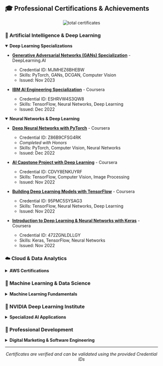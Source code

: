 ## 🎓 Professional Certifications & Achievements

<div align="center">
  <img src="https://img.shields.io/badge/Total%20Certificates-20+-00457C?style=for-the-badge&logo=academia&logoColor=white" alt="total certificates"/>
</div>

### 🤖 Artificial Intelligence & Deep Learning

<details open>
<summary><b>Deep Learning Specializations</b></summary>

- **[Generative Adversarial Networks (GANs) Specialization](https://www.coursera.org)** - DeepLearning.AI
  - Credential ID: MJMHEZ6BHEBW
  - Skills: PyTorch, GANs, DCGAN, Computer Vision
  - Issued: Nov 2023

- **[IBM AI Engineering Specialization](https://www.coursera.org)** - Coursera
  - Credential ID: ESHRVW4S3QW8
  - Skills: TensorFlow, Neural Networks, Deep Learning
  - Issued: Dec 2022

</details>

<details open>
<summary><b>Neural Networks & Deep Learning</b></summary>

- **[Deep Neural Networks with PyTorch](https://www.coursera.org)** - Coursera
  - Credential ID: Z86B9CFSG4RK
  - *Completed with Honors*
  - Skills: PyTorch, Computer Vision, Neural Networks
  - Issued: Dec 2022

- **[AI Capstone Project with Deep Learning](https://www.coursera.org)** - Coursera
  - Credential ID: CDVY8ENKUYRF
  - Skills: TensorFlow, Computer Vision, Image Processing
  - Issued: Nov 2022

- **[Building Deep Learning Models with TensorFlow](https://www.coursera.org)** - Coursera
  - Credential ID: 95PMC5SYSAG3
  - Skills: TensorFlow, Neural Networks, Deep Learning
  - Issued: Nov 2022

- **[Introduction to Deep Learning & Neural Networks with Keras](https://www.coursera.org)** - Coursera
  - Credential ID: 472ZGNLDLLGY
  - Skills: Keras, TensorFlow, Neural Networks
  - Issued: Nov 2022

</details>

### ☁️ Cloud & Data Analytics

<details>
<summary><b>AWS Certifications</b></summary>

- **[AWS Academy Data Analytics](https://aws.amazon.com)** - Amazon Web Services
  - Skills: Data Science, Data Analysis, Machine Learning
  - Issued: Nov 2022

- **[AWS Academy Machine Learning for NLP](https://aws.amazon.com)** - Amazon Web Services
  - Skills: NLP, Machine Learning, TensorFlow
  - Issued: Nov 2022

- **[AWS Academy Machine Learning Foundations](https://aws.amazon.com)** - Amazon Web Services
  - Skills: Machine Learning, Data Analysis
  - Issued: Oct 2022

</details>

### 🔬 Machine Learning & Data Science

<details>
<summary><b>Machine Learning Fundamentals</b></summary>

- **[Machine Learning with Python](https://www.coursera.org)** - Coursera
  - Credential ID: 36RUZ3TJVGFP
  - Skills: Python, TensorFlow, Machine Learning
  - Issued: Nov 2022

- **[Supervised Machine Learning: Classification](https://www.coursera.org)** - Coursera
  - Credential ID: BSX59KXASNGT
  - Skills: Python, Data Analysis, Machine Learning
  - Issued: Nov 2022

- **[Supervised Machine Learning: Regression](https://www.coursera.org)** - Coursera
  - Credential ID: 9NW2T7MMU5M2
  - Skills: Python, Data Analysis, Machine Learning
  - Issued: Nov 2022

</details>

### 🎯 NVIDIA Deep Learning Institute

<details>
<summary><b>Specialized AI Applications</b></summary>

- **[Disaster Risk Monitoring Using Satellite Imagery](https://www.nvidia.com/dli)** - NVIDIA
  - Credential ID: e2067896babe4289a9fcbdf5fe35573f
  - Skills: Computer Vision, Deep Learning, Image Processing
  - Issued: Oct 2022

- **[Applications of AI for Anomaly Detection](https://www.nvidia.com/dli)** - NVIDIA
  - Credential ID: 673f1fbf7ec247fa83c3aa92847fbf7f
  - Skills: AI, Computer Vision, Machine Learning
  - Issued: Jul 2022

- **[Building Transformer-Based NLP Applications](https://www.nvidia.com/dli)** - NVIDIA
  - Credential ID: 400b23eb3e684ed8829013e54fb97477
  - Skills: NLP, PyTorch, Transformers
  - Issued: May 2022

- **[Building Conversational AI Applications](https://www.nvidia.com/dli)** - NVIDIA
  - Credential ID: 5e144e3d24ee4180997b97a4191aaa57
  - Skills: AI, NLP, Deep Learning
  - Issued: Jul 2022

- **[Fundamentals of Deep Learning](https://www.nvidia.com/dli)** - NVIDIA
  - Credential ID: 425e4060d5f74dc98a29d8bd410bd12e
  - Skills: Deep Learning, Computer Vision, TensorFlow
  - Issued: Apr 2022

</details>

### 💼 Professional Development

<details>
<summary><b>Digital Marketing & Software Engineering</b></summary>

- **[Google Digital Marketing & E-commerce Specialization](https://www.coursera.org)** - Coursera
  - Credential ID: BKS3PGZK3N3P
  - Issued: Mar 2023

- **[Agile Scrum Training](https://www.infosysspringboard.com)** - Infosys Springboard
  - Skills: Agile Methodologies, Scrum
  - Issued: Nov 2022

- **[Overview of Agile & DevOps](https://www.infosysspringboard.com)** - Infosys Springboard
  - Skills: Software Engineering Practices
  - Issued: Nov 2022

- **[Software Engineering](https://www.infosysspringboard.com)** - Infosys Springboard
  - Skills: Software Engineering Practices
  - Issued: Nov 2022

</details>

---

<div align="center">
  <i>Certificates are verified and can be validated using the provided Credential IDs</i>
</div>
